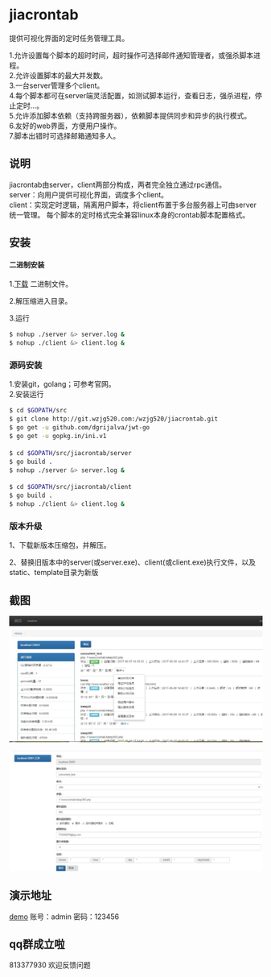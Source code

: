 # jiacrontab
提供可视化界面的定时任务管理工具。

1.允许设置每个脚本的超时时间，超时操作可选择邮件通知管理者，或强杀脚本进程。  
2.允许设置脚本的最大并发数。  
3.一台server管理多个client。  
4.每个脚本都可在server端灵活配置，如测试脚本运行，查看日志，强杀进程，停止定时...。  
5.允许添加脚本依赖（支持跨服务器），依赖脚本提供同步和异步的执行模式。  
6.友好的web界面，方便用户操作。  
7.脚本出错时可选择邮箱通知多人。  


## 说明
jiacrontab由server，client两部分构成，两者完全独立通过rpc通信。  
server：向用户提供可视化界面，调度多个client。  
client：实现定时逻辑，隔离用户脚本，将client布置于多台服务器上可由server统一管理。
每个脚本的定时格式完全兼容linux本身的crontab脚本配置格式。

## 安装
#### 二进制安装  
1.[下载](http://git.wzjg520.com/wzjg520/jiacrontab/releases) 二进制文件。  

2.解压缩进入目录。  

3.运行  
```sh
$ nohup ./server &> server.log &
$ nohup ./client &> client.log &     
```
### 源码安装
1.安装git，golang；可参考官网。  
2.安装运行
```sh
$ cd $GOPATH/src
$ git clone http://git.wzjg520.com:/wzjg520/jiacrontab.git 
$ go get -u github.com/dgrijalva/jwt-go
$ go get -u gopkg.in/ini.v1

$ cd $GOPATH/src/jiacrontab/server
$ go build .
$ nohup ./server &> server.log &

$ cd $GOPATH/src/jiacrontab/client
$ go build .
$ nohup ./client &> client.log & 
``` 

### 版本升级

1、下载新版本压缩包，并解压。  

2、替换旧版本中的server(或server.exe)、client(或client.exe)执行文件，以及static、template目录为新版


## 截图
![alt 截图](https://raw.githubusercontent.com/iwannay/static_dir/master/jiacrontab_preview_1.jpg)  

![alt 截图2](https://raw.githubusercontent.com/iwannay/static_dir/master/jiacrontab_preview_2.jpg)

## 演示地址
[demo](http://jiacrontab.wzjg520.com) 账号：admin 密码：123456

## qq群成立啦
813377930 欢迎反馈问题
